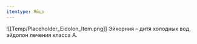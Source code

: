 ```yaml
---
itemtype: Яйцо
---
```

![[Temp/Placeholder_Eidolon_Item.png]]
Эйхорния – дитя холодных вод, эйдолон лечения класса А.
